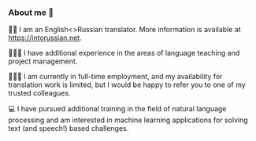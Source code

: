 ### About me 👋
✍🏼 I am an English<>Russian translator. More information is available at https://intorussian.net.

👩🏻‍🏫 I have additional experience in the areas of language teaching and project management.

👩🏻‍💼 I am currently in full-time employment, and my availability for translation work is limited, but I would be happy to refer you to one of my trusted colleagues.

💻 I have pursued additional training in the field of natural language processing and am interested in machine learning applications for solving text (and speech!) based challenges.
<!--
**carexl8/carexl8** is a ✨ _special_ ✨ repository because its `README.md` (this file) appears on your GitHub profile.

Here are some ideas to get you started:

- 🔭 I’m currently working on ...
- 🌱 I’m currently learning ...
- 👯 I’m looking to collaborate on ...
- 🤔 I’m looking for help with ...
- 💬 Ask me about ...
- 📫 How to reach me: ...
- 😄 Pronouns: ...
- ⚡ Fun fact: ...
-->
